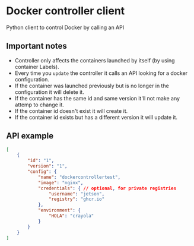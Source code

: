 # Docker controller client

Python client to control Docker by calling an API

## Important notes

* Controller only affects the containers launched by itself (by using container Labels).
* Every time you `update` the controller it calls an API looking for a docker configuration.
* If the container was launched previously but is no longer in the configuration it will delete it.
* If the container has the same id and same version it'll not make any attemp to change it.
* If the container id doesn't exist it will create it.
* If the container id exists but has a different version it will update it.

## API example

```JSON
[
    {
        "id": "1",
        "version": "1",
        "config": {
            "name": "dockercontrollertest",
            "image": "nginx",
            "credentials": { // optional, for private registries
                "username": "jetson",
                "registry": "ghcr.io"
            },
            "environment": {
                "HOLA": "crayola"
            }
        }
    }
]
```